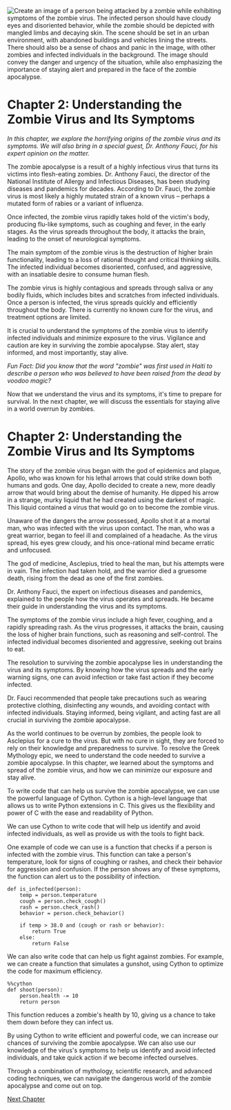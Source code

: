![Create an image of a person being attacked by a zombie while exhibiting symptoms of the zombie virus. The infected person should have cloudy eyes and disoriented behavior, while the zombie should be depicted with mangled limbs and decaying skin. The scene should be set in an urban environment, with abandoned buildings and vehicles lining the streets. There should also be a sense of chaos and panic in the image, with other zombies and infected individuals in the background. The image should convey the danger and urgency of the situation, while also emphasizing the importance of staying alert and prepared in the face of the zombie apocalypse.](https://oaidalleapiprodscus.blob.core.windows.net/private/org-ct6DYQ3FHyJcnH1h6OA3fR35/user-qvFBAhW3klZpvcEY1psIUyDK/img-YWXUeIsZObeb5sfT8pdpXxzs.png?st=2023-04-13T23%3A49%3A41Z&se=2023-04-14T01%3A49%3A41Z&sp=r&sv=2021-08-06&sr=b&rscd=inline&rsct=image/png&skoid=6aaadede-4fb3-4698-a8f6-684d7786b067&sktid=a48cca56-e6da-484e-a814-9c849652bcb3&skt=2023-04-13T17%3A14%3A59Z&ske=2023-04-14T17%3A14%3A59Z&sks=b&skv=2021-08-06&sig=x3wVDimO4PZ6Ot34W6QDGb/ngu7EAurkPwwst78Ih5M%3D)


# Chapter 2: Understanding the Zombie Virus and Its Symptoms 

*In this chapter, we explore the horrifying origins of the zombie virus and its symptoms. We will also bring in a special guest, Dr. Anthony Fauci, for his expert opinion on the matter.*

The zombie apocalypse is a result of a highly infectious virus that turns its victims into flesh-eating zombies. Dr. Anthony Fauci, the director of the National Institute of Allergy and Infectious Diseases, has been studying diseases and pandemics for decades. According to Dr. Fauci, the zombie virus is most likely a highly mutated strain of a known virus – perhaps a mutated form of rabies or a variant of influenza.

Once infected, the zombie virus rapidly takes hold of the victim's body, producing flu-like symptoms, such as coughing and fever, in the early stages. As the virus spreads throughout the body, it attacks the brain, leading to the onset of neurological symptoms.

The main symptom of the zombie virus is the destruction of higher brain functionality, leading to a loss of rational thought and critical thinking skills. The infected individual becomes disoriented, confused, and aggressive, with an insatiable desire to consume human flesh.

The zombie virus is highly contagious and spreads through saliva or any bodily fluids, which includes bites and scratches from infected individuals. Once a person is infected, the virus spreads quickly and efficiently throughout the body. There is currently no known cure for the virus, and treatment options are limited.

It is crucial to understand the symptoms of the zombie virus to identify infected individuals and minimize exposure to the virus. Vigilance and caution are key in surviving the zombie apocalypse. Stay alert, stay informed, and most importantly, stay alive.

*Fun Fact: Did you know that the word "zombie" was first used in Haiti to describe a person who was believed to have been raised from the dead by voodoo magic?* 

Now that we understand the virus and its symptoms, it's time to prepare for survival. In the next chapter, we will discuss the essentials for staying alive in a world overrun by zombies.
# Chapter 2: Understanding the Zombie Virus and Its Symptoms

The story of the zombie virus began with the god of epidemics and plague, Apollo, who was known for his lethal arrows that could strike down both humans and gods. One day, Apollo decided to create a new, more deadly arrow that would bring about the demise of humanity. He dipped his arrow in a strange, murky liquid that he had created using the darkest of magic. This liquid contained a virus that would go on to become the zombie virus.

Unaware of the dangers the arrow possessed, Apollo shot it at a mortal man, who was infected with the virus upon contact. The man, who was a great warrior, began to feel ill and complained of a headache. As the virus spread, his eyes grew cloudy, and his once-rational mind became erratic and unfocused.

The god of medicine, Asclepius, tried to heal the man, but his attempts were in vain. The infection had taken hold, and the warrior died a gruesome death, rising from the dead as one of the first zombies.

Dr. Anthony Fauci, the expert on infectious diseases and pandemics, explained to the people how the virus operates and spreads. He became their guide in understanding the virus and its symptoms.

The symptoms of the zombie virus include a high fever, coughing, and a rapidly spreading rash. As the virus progresses, it attacks the brain, causing the loss of higher brain functions, such as reasoning and self-control. The infected individual becomes disoriented and aggressive, seeking out brains to eat.

The resolution to surviving the zombie apocalypse lies in understanding the virus and its symptoms. By knowing how the virus spreads and the early warning signs, one can avoid infection or take fast action if they become infected.

Dr. Fauci recommended that people take precautions such as wearing protective clothing, disinfecting any wounds, and avoiding contact with infected individuals. Staying informed, being vigilant, and acting fast are all crucial in surviving the zombie apocalypse.

As the world continues to be overrun by zombies, the people look to Asclepius for a cure to the virus. But with no cure in sight, they are forced to rely on their knowledge and preparedness to survive.
To resolve the Greek Mythology epic, we need to understand the code needed to survive a zombie apocalypse. In this chapter, we learned about the symptoms and spread of the zombie virus, and how we can minimize our exposure and stay alive.

To write code that can help us survive the zombie apocalypse, we can use the powerful language of Cython. Cython is a high-level language that allows us to write Python extensions in C. This gives us the flexibility and power of C with the ease and readability of Python.

We can use Cython to write code that will help us identify and avoid infected individuals, as well as provide us with the tools to fight back.

One example of code we can use is a function that checks if a person is infected with the zombie virus. This function can take a person's temperature, look for signs of coughing or rashes, and check their behavior for aggression and confusion. If the person shows any of these symptoms, the function can alert us to the possibility of infection.

```
def is_infected(person):
    temp = person.temperature
    cough = person.check_cough()
    rash = person.check_rash()
    behavior = person.check_behavior()

    if temp > 38.0 and (cough or rash or behavior):
        return True
    else:
        return False
```

We can also write code that can help us fight against zombies. For example, we can create a function that simulates a gunshot, using Cython to optimize the code for maximum efficiency.

```
%%cython
def shoot(person):
    person.health -= 10
    return person
```

This function reduces a zombie's health by 10, giving us a chance to take them down before they can infect us.

By using Cython to write efficient and powerful code, we can increase our chances of surviving the zombie apocalypse. We can also use our knowledge of the virus's symptoms to help us identify and avoid infected individuals, and take quick action if we become infected ourselves.

Through a combination of mythology, scientific research, and advanced coding techniques, we can navigate the dangerous world of the zombie apocalypse and come out on top.


[Next Chapter](03_Chapter03.md)